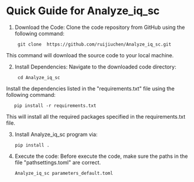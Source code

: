 # Quick Guide for Analyze_iq_sc
1. Download the Code:
Clone the code repository from GitHub using the following command:

   	    git clone  https://github.com/ruijiuchen/Analyze_iq_sc.git

This command will download the source code to your local machine.

2. Install Dependencies:
Navigate to the downloaded code directory:

	    cd Analyze_iq_sc
	 
Install the dependencies listed in the "requirements.txt" file using the following command:

       pip install -r requirements.txt
   
This will install all the required packages specified in the requirements.txt file.

3. Install Analyze_iq_sc program via:

   	   pip install .

4. Execute the code:
Before execute the code, make sure the paths in the file "pathsettings.toml" are correct.

       Analyze_iq_sc parameters_default.toml
